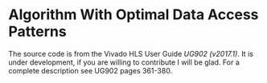 # Algorithm With Optimal Data Access Patterns

The source code is from the Vivado HLS User Guide *UG902 (v2017.1)*. It is under development, if you are willing to contribute I will be glad. For a complete description see UG902 pages 361-380.
